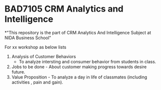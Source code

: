 # BAD7105 CRM Analytics and Intelligence 

*"This repository is the part of CRM Analytics And Intelligence Subject at NIDA Business School"

For xx workshop as below lists 
 1. Analysis of Customer Behaviors
    - To analyze intersting and consumer behavior from students in class.
  2. Jobs to be done
    - About customer making progress towards desire future.
  3. Value Proposition
    - To analyze a day in life of classmates (including activities , pain and gain). 


